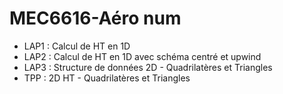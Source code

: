 # MEC6616-Aéro num
- LAP1 : Calcul de HT en 1D
- LAP2 : Calcul de HT en 1D avec schéma centré et upwind
- LAP3 : Structure de données 2D - Quadrilatères et Triangles
- TPP : 2D HT - Quadrilatères et Triangles
